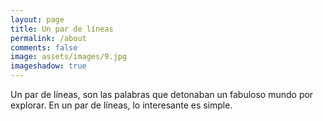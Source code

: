 ```yaml
---
layout: page
title: Un par de líneas
permalink: /about
comments: false
image: assets/images/9.jpg
imageshadow: true
---
```


Un par de líneas, son las palabras que detonaban un fabuloso mundo por explorar. En un par de líneas, lo interesante es simple.
